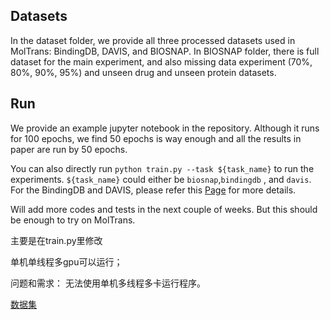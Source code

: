 

## Datasets

In the dataset folder, we provide all three processed datasets used in MolTrans: BindingDB, DAVIS, and BIOSNAP. In BIOSNAP folder, there is full dataset for the main experiment, and also missing data experiment (70%, 80%, 90%, 95%) and unseen drug and unseen protein datasets.

## Run

We provide an example jupyter notebook in the repository. Although it runs for 100 epochs, we find 50 epochs is way enough and all the results in paper are run by 50 epochs. 

You can also directly run `python train.py --task ${task_name}` to run the experiments. `${task_name}` could either be `biosnap`,`bindingdb` , and `davis`. For the BindingDB and DAVIS, please refer this [Page](https://zitniklab.hms.harvard.edu/TDC/multi_pred_tasks/dti/) for more details.

Will add more codes and tests in the next couple of weeks. But this should be enough to try on MolTrans.


主要是在train.py里修改

单机单线程多gpu可以运行；

问题和需求：
无法使用单机多线程多卡运行程序。


[数据集](https://mail.google.com/mail/u/0?ui=2&ik=01af9d1bc1&attid=0.1&permmsgid=msg-a:r2731998933004499938&th=17da4c7299612322&view=att&disp=inline&realattid=f_kx0hsxd00)
